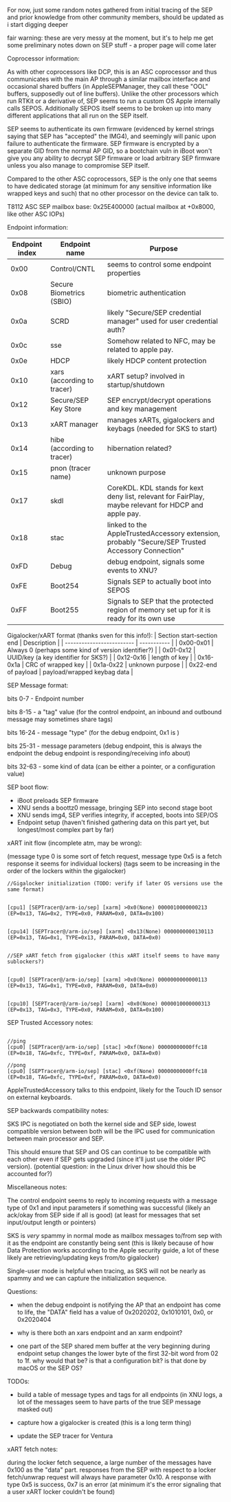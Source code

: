 For now, just some random notes gathered from initial tracing of the SEP and prior knowledge from other community members, should be updated as i start digging deeper

fair warning: these are very messy at the moment, but it's to help me get some preliminary notes down on SEP stuff - a proper page will come later

Coprocessor information:

As with other coprocessors like DCP, this is an ASC coprocessor and thus communicates with the main AP through a similar mailbox interface and occasional shared buffers (in AppleSEPManager, they call these "OOL" buffers, supposedly out of line buffers). Unlike the other processors which run RTKit or a derivative of, SEP seems to run a custom OS Apple internally calls SEPOS. Additionally SEPOS itself seems to be broken up into many different applications that all run on the SEP itself.

SEP seems to authenticate its own firmware (evidenced by kernel strings saying that SEP has "accepted" the IMG4), and seemingly will panic upon failure to authenticate the firmware. SEP firmware is encrypted by a separate GID from the normal AP GID, so a bootchain vuln in iBoot won't give you any ability to decrypt SEP firmware or load arbitrary SEP firmware unless you also manage to compromise SEP itself.

Compared to the other ASC coprocessors, SEP is the only one that seems to have dedicated storage (at minimum for any sensitive information like wrapped keys and such) that no other processor on the device can talk to.

T8112 ASC SEP mailbox base: 0x25E400000 (actual mailbox at +0x8000, like other ASC IOPs)

Endpoint information:

| Endpoint index | Endpoint name | Purpose |
| -------------- | ------------- | ------- |
| 0x00 | Control/CNTL | seems to control some endpoint properties |
| 0x08 | Secure Biometrics (SBIO) | biometric authentication |
| 0x0a | SCRD | likely "Secure/SEP credential manager" used for user credential auth? |
| 0x0c | sse  | Somehow related to NFC, may be related to apple pay. |
| 0x0e | HDCP | likely HDCP content protection |
| 0x10 | xars (according to tracer) | xART setup? involved in startup/shutdown |
| 0x12 | Secure/SEP Key Store | SEP encrypt/decrypt operations and key management |
| 0x13 | xART manager | manages xARTs, gigalockers and keybags (needed for SKS to start) |
| 0x14 | hibe (according to tracer) | hibernation related? | 
| 0x15 | pnon (tracer name) | unknown purpose |
| 0x17 | skdl | CoreKDL. KDL stands for kext deny list, relevant for FairPlay, maybe relevant for HDCP and apple pay. |
| 0x18 | stac | linked to the AppleTrustedAccessory extension, probably "Secure/SEP Trusted Accessory Connection" | 
| 0xFD | Debug | debug endpoint, signals some events to XNU? |
| 0xFE | Boot254 | Signals SEP to actually boot into SEPOS |
| 0xFF | Boot255 | Signals to SEP that the protected region of memory set up for it is ready for its own use |



Gigalocker/xART format (thanks sven for this info!):
| Section start-section end | Description |
| ------------------------- | ----------- |
| 0x00-0x01 | Always 0 (perhaps some kind of version identifier?) |
| 0x01-0x12 | UUID/key (a key identifier for SKS?) |
| 0x12-0x16 | length of key |
| 0x16-0x1a | CRC of wrapped key |
| 0x1a-0x22 | unknown purpose |
| 0x22-end of payload | payload/wrapped keybag data |



SEP Message format:

bits 0-7 - Endpoint number


bits 8-15 - a "tag" value (for the control endpoint, an inbound and outbound message may sometimes share tags)


bits 16-24 - message "type" (for the debug endpoint, 0x1 is )



bits 25-31 - message parameters (debug endpoint, this is always the endpoint the debug endpoint is responding/receiving info about)


bits 32-63 - some kind of data (can be either a pointer, or a configuration value)

SEP boot flow:
- iBoot preloads SEP firmware
- XNU sends a boottz0 message, bringing SEP into second stage boot
- XNU sends img4, SEP verifies integrity, if accepted, boots into SEP/OS
- Endpoint setup (haven't finished gathering data on this part yet, but longest/most complex part by far)


xART init flow (incomplete atm, may be wrong):


(message type 0 is some sort of fetch request, message type 0x5 is a fetch response it seems for individual lockers)
(tags seem to be increasing in the order of the lockers within the gigalocker)

```c:
//Gigalocker initialization (TODO: verify if later OS versions use the same format)


[cpu1] [SEPTracer@/arm-io/sep] [xarm] >0x0(None) 0000010000000213 (EP=0x13, TAG=0x2, TYPE=0x0, PARAM=0x0, DATA=0x100)


[cpu14] [SEPTracer@/arm-io/sep] [xarm] <0x13(None) 0000000000130113 (EP=0x13, TAG=0x1, TYPE=0x13, PARAM=0x0, DATA=0x0)


//SEP xART fetch from gigalocker (this xART itself seems to have many sublockers?)


[cpu0] [SEPTracer@/arm-io/sep] [xarm] >0x0(None) 0000000000000113 (EP=0x13, TAG=0x1, TYPE=0x0, PARAM=0x0, DATA=0x0)


[cpu10] [SEPTracer@/arm-io/sep] [xarm] <0x0(None) 0000010000000313 (EP=0x13, TAG=0x3, TYPE=0x0, PARAM=0x0, DATA=0x100)
```



SEP Trusted Accessory notes:

```c:

//ping
[cpu0] [SEPTracer@/arm-io/sep] [stac] >0xf(None) 00000000000ffc18 (EP=0x18, TAG=0xfc, TYPE=0xf, PARAM=0x0, DATA=0x0)

//pong
[cpu0] [SEPTracer@/arm-io/sep] [stac] <0xf(None) 00000000000ffc18 (EP=0x18, TAG=0xfc, TYPE=0xf, PARAM=0x0, DATA=0x0)
```

AppleTrustedAccessory talks to this endpoint, likely for the Touch ID sensor on external keyboards.


SEP backwards compatibility notes:

SKS IPC is negotiated on both the kernel side and SEP side, lowest compatible version between both will be the IPC used for communication between main processor and SEP.

This should ensure that SEP and OS can continue to be compatible with each other even if SEP gets upgraded (since it'll just use the older IPC version). (potential question: in the Linux driver how should this be accounted for?)


Miscellaneous notes:

The control endpoint seems to reply to incoming requests with a message type of 0x1 and input parameters if something was successful (likely an ack/okay from SEP side if all is good) (at least for messages that set input/output length or pointers)

SKS is *very* spammy in normal mode as mailbox messages to/from sep with it as the endpoint are constantly being sent (this is likely because of how Data Protection works according to the Apple security guide, a lot of these likely are retrieving/updating keys from/to gigalocker)

Single-user mode is helpful when tracing, as SKS will not be nearly as spammy and we can capture the initialization sequence.



Questions:

- when the debug endpoint is notifying the AP that an endpoint has come to life, the "DATA" field has a value of 0x2020202, 0x1010101, 0x0, or 0x2020404


- why is there both an xars endpoint and an xarm endpoint?


- one part of the SEP shared mem buffer at the very beginning during endpoint setup changes the lower byte of the first 32-bit word from 02 to 1f. why would that be? is that a configuration bit? is that done by macOS or the SEP OS?



TODOs:

- build a table of message types and tags for all endpoints (in XNU logs, a lot of the messages seem to have parts of the true SEP message masked out)

- capture how a gigalocker is created (this is a long term thing)

- update the SEP tracer for Ventura

xART fetch notes:

during the locker fetch sequence, a large number of the messages have 0x100 as the "data" part. responses from the SEP with respect to a locker fetch/unwrap request will always have parameter 0x10. A response with type 0x5 is success, 0x7 is an error (at minimum it's the error signaling that a user xART locker couldn't be found)
